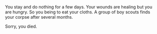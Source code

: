 
You stay and do nothing for a few days. Your wounds are healing but you are 
hungry. So you being to eat your cloths. A group of boy scouts finds your corpse
after several months.

Sorry, you died.
